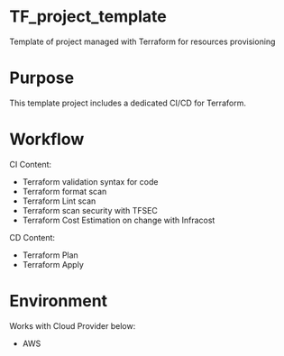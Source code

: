 # TF_project_template
Template of project managed with Terraform for resources provisioning

# Purpose
This template project includes a dedicated CI/CD for Terraform.

# Workflow
CI Content:
  - Terraform validation syntax for code
  - Terraform format scan
  - Terraform Lint scan
  - Terraform scan security with TFSEC
  - Terraform Cost Estimation on change with Infracost

CD Content:
  - Terraform Plan
  - Terraform Apply

# Environment

Works with Cloud Provider below:
  - AWS
